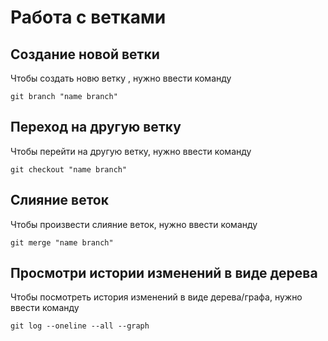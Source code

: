 # Работа с ветками

## Создание новой ветки

Чтобы создать новю ветку , нужно ввести команду

    git branch "name branch"

## Переход на другую ветку

Чтобы перейти на другую ветку, нужно ввести команду

    git checkout "name branch"

## Слияние веток

Чтобы произвести слияние веток, нужно ввести команду

    git merge "name branch"

## Просмотри истории изменений в виде дерева

Чтобы посмотреть история изменений в виде дерева/графа, нужно ввести команду

    git log --oneline --all --graph